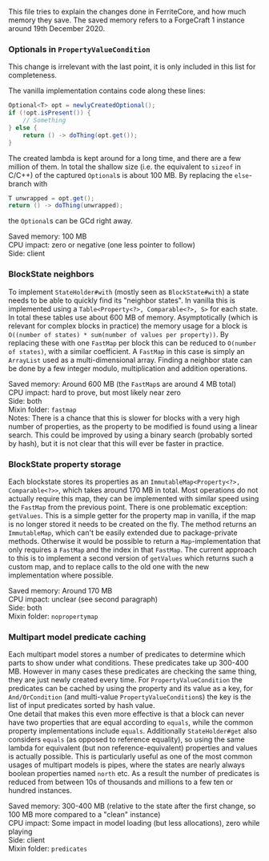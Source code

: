 This file tries to explain the changes done in FerriteCore, and how much memory they save.
The saved memory refers to a ForgeCraft 1 instance around 19th December 2020.

### Optionals in `PropertyValueCondition`
This change is irrelevant with the last point, it is only included in this list for
completeness.

The vanilla implementation contains code along these lines:
```java
Optional<T> opt = newlyCreatedOptional();
if (!opt.isPresent()) {
    // Something
} else {
    return () -> doThing(opt.get());
}
```

The created lambda is kept around for a long time, and there are a few million of them. In
total the shallow size (i.e. the equivalent to `sizeof` in C/C++) of the captured
`Optional`s is about 100 MB. By replacing the `else`-branch with
```java
T unwrapped = opt.get();
return () -> doThing(unwrapped);
```
the `Optional`s can be GCd right away.

Saved memory: 100 MB  
CPU impact: zero or negative (one less pointer to follow)  
Side: client  

### BlockState neighbors
To implement `StateHolder#with` (mostly seen as `BlockState#with`) a state needs to be
able to quickly find its "neighbor states". In vanilla this is implemented using a
`Table<Property<?>, Comparable<?>, S>` for each state. In total these tables use about 600
MB of memory. Asymptotically (which is relevant for complex blocks in practice) the memory
usage for a block is `O((number of states) * sum(number of values per property))`. By
replacing these with one `FastMap` per block this can be reduced to `O(number of states)`,
with a similar coefficient. A `FastMap` in this case is simply an `ArrayList` used as a
multi-dimensional array. Finding a neighbor state can be done by a few integer modulo,
multiplication and addition operations.

Saved memory: Around 600 MB (the `FastMap`s are around 4 MB total)  
CPU impact: hard to prove, but most likely near zero  
Side: both  
Mixin folder: `fastmap`  
Notes: There is a chance that this is slower for blocks with a very high number of
properties, as the property to be modified is found using a linear search. This could be
improved by using a binary search (probably sorted by hash), but it is not clear that this
will ever be faster in practice.

### BlockState property storage
Each blockstate stores its properties as an `ImmutableMap<Property<?>, Comparable<?>>`,
which takes around 170 MB in total. Most operations do not actually require this map, they
can be implemented with similar speed using the `FastMap` from the previous point.  There
is one problematic exception: `getValues`. This is a simple getter for the property map in
vanilla, if the map is no longer stored it needs to be created on the fly. The method
returns an `ImmutableMap`, which can't be easily extended due to package-private methods.
Otherwise it would be possible to return a `Map`-implementation that only requires a
`FastMap` and the index in that `FastMap`. The current approach to this is to implement a
second version of `getValues` which returns such a custom map, and to replace calls to the
old one with the new implementation where possible.

Saved memory: Around 170 MB  
CPU impact: unclear (see second paragraph)  
Side: both  
Mixin folder: `nopropertymap`  

### Multipart model predicate caching
Each multipart model stores a number of predicates to determine which parts to show under
what conditions. These predicates take up 300-400 MB. However in many cases these
predicates are checking the same thing, they are just newly created every time. For
`PropertyValueCondition` the predicates can be cached by using the property and its value
as a key, for `And/OrCondition` (and multi-value `PropertyValueCondition`s) the key is the
list of input predicates sorted by hash value.  
One detail that makes this even more effective is that a block can never have two
properties that are equal according to `equals`, while the common property implementations
include `equals`. Additionally `StateHolder#get` also considers `equals` (as opposed to
reference equality), so using the same lambda for equivalent (but non
reference-equivalent) properties and values is actually possible. This is particularly
useful as one of the most common usages of multipart models is pipes, where the states are
nearly always boolean properties named `north` etc. As a result the number of predicates
is reduced from between 10s of thousands and millions to a few ten or hundred instances.

Saved memory: 300-400 MB (relative to the state after the first change, so 100 MB more
compared to a "clean" instance)  
CPU impact: Some impact in model loading (but less allocations), zero while playing  
Side: client  
Mixin folder: `predicates`  
